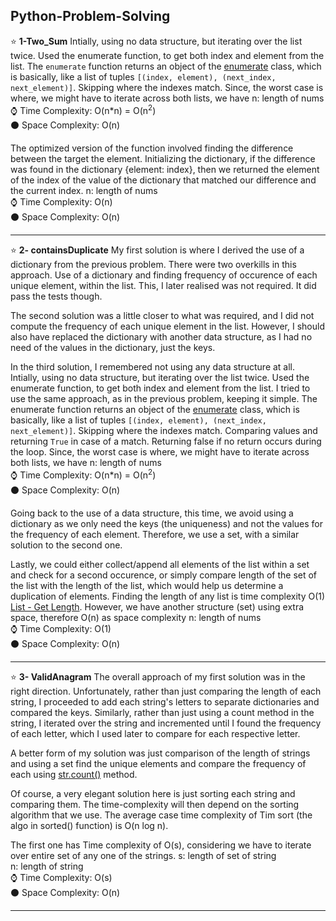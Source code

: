 ## Python-Problem-Solving

:star: **1-Two_Sum**
Intially, using no data structure, but iterating over the list twice. Used the enumerate function, to get both index and element from the list.
The `enumerate` function returns an object of the [enumerate](https://docs.python.org/3/library/functions.html#enumerate) class, which is 
basically, like a list of tuples `[(index, element), (next_index, next_element)]`.
Skipping where the indexes match.
Since, the worst case is where, we might have to iterate across both lists, we have
n: length of nums\
:watch: Time Complexity: O(n*n) = O(n<sup>2</sup>)\
:black_circle: Space Complexity: O(n)

The optimized version of the function involved finding the difference between the target the element.
Initializing the dictionary, if the difference was found in the dictionary {element: index}, then we returned the element of the
index of the value of the dictionary that matched our difference and the current index.
n: length of nums\
:watch: Time Complexity: O(n)\
:black_circle: Space Complexity: O(n)
***********************************************************************************************

:star: **2- containsDuplicate**
My first solution is where I derived the use of a dictionary from the previous problem. There were two overkills in this approach.
Use of a dictionary and finding frequency of occurence of each unique element, within the list. This, I later realised was not required.
It did pass the tests though.

The second solution was a little closer to what was required, and I did not compute the frequency of each unique element in the list.
However, I should also have replaced the dictionary with another data structure, as I had no need of the values in the dictionary, just the keys.

In the third solution, I remembered not using any data structure at all.
Intially, using no data structure, but iterating over the list twice. Used the enumerate function, to get both index and element from the list. I tried to use the same approach, as in the previous problem, keeping it simple.
The enumerate function returns an object of the [enumerate](https://docs.python.org/3/library/functions.html#enumerate) class, which is 
basically, like a list of tuples `[(index, element), (next_index, next_element)]`.
Skipping where the indexes match.
Comparing values and returning `True` in case of a match. Returning false if no return occurs during the loop.
Since, the worst case is where, we might have to iterate across both lists, we have
n: length of nums\
:watch: Time Complexity: O(n*n) = O(n<sup>2</sup>)\
:black_circle: Space Complexity: O(n)

Going back to the use of a data structure, this time, we avoid using a dictionary as we only need the keys (the uniqueness) and not the values for the frequency of each element. Therefore, we use a set, with a similar solution to the second one.

Lastly, we could either collect/append all elements of the list within a set and check for a second occurence, or simply compare length of the set of the list with the length of the list, which would help us determine a duplication of elements. Finding the length of any list is time complexity O(1) [List - Get Length](https://wiki.python.org/moin/TimeComplexity). However, we have another structure (set) using extra space, therefore O(n) as space complexity
n: length of nums\
:watch: Time Complexity: O(1)\
:black_circle: Space Complexity: O(n)
***********************************************************************************************

:star: **3- ValidAnagram**
The overall approach of my first solution was in the right direction. Unfortunately, rather than just comparing the length of each string, I proceeded to add each string's letters to separate dictionaries and compared the keys. 
Similarly, rather than just using a count method in the string, I iterated over the string and incremented until I found the frequency of each letter, which I used later to compare for each respective letter.

A better form of my solution was just comparison of the length of strings and using a set find the unique elements and compare the frequency of each using [str.count()](https://python-reference.readthedocs.io/en/latest/docs/str/count.html#:~:text=str.%20count(sub%5B%2C%20start%5B%2C%20end%5D%5D)) method.

Of course, a very elegant solution here is just sorting each string and comparing them. The time-complexity will then depend on the sorting algorithm that we use. The average case time complexity of Tim sort (the algo in sorted() function) is O(n log n).

The first one has Time complexity of O(s), considering we have to iterate over entire set of any one of the strings. 
s: length of set of string\
n: length of string\
:watch: Time Complexity: O(s)\
:black_circle: Space Complexity: O(n)
***********************************************************************************************